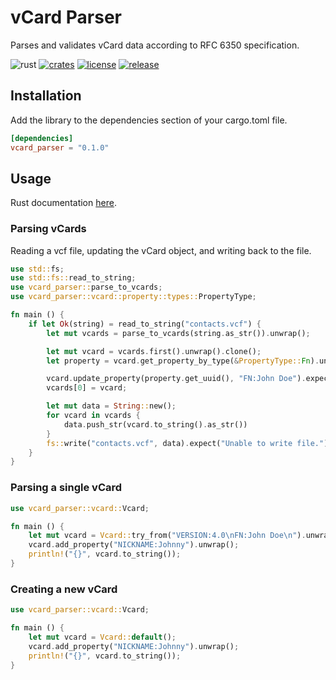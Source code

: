 # vCard Parser

Parses and validates vCard data according to RFC 6350 specification.

![rust](https://github.com/kenianbei/vcard_parser/actions/workflows/rust.yml/badge.svg)
[![crates](https://img.shields.io/crates/v/vcard_parser.svg)](https://crates.io/crates/vcard_parser)
[![license](https://shields.io/badge/license-MIT-%23373737)](https://github.com/kenianbei/vcard_parser/blob/main/LICENSE)
[![release](https://img.shields.io/github/v/release/kenianbei/vcard_parser)](https://github.com/kenianbei/vcard_parser/tags)

## Installation

Add the library to the dependencies section of your cargo.toml file.

```toml
[dependencies]
vcard_parser = "0.1.0"
```

## Usage

Rust documentation [here](https://docs.rs/vcard_parser/latest/vcard_parser).

### Parsing vCards

Reading a vcf file, updating the vCard object, and writing back to the file.

```rust
use std::fs;
use std::fs::read_to_string;
use vcard_parser::parse_to_vcards;
use vcard_parser::vcard::property::types::PropertyType;

fn main () {
    if let Ok(string) = read_to_string("contacts.vcf") {
        let mut vcards = parse_to_vcards(string.as_str()).unwrap();

        let mut vcard = vcards.first().unwrap().clone();
        let property = vcard.get_property_by_type(&PropertyType::Fn).unwrap();

        vcard.update_property(property.get_uuid(), "FN:John Doe").expect("Unable to update property.");
        vcards[0] = vcard;

        let mut data = String::new();
        for vcard in vcards {
            data.push_str(vcard.to_string().as_str())
        }
        fs::write("contacts.vcf", data).expect("Unable to write file.");
    }
}
```

### Parsing a single vCard

```rust
use vcard_parser::vcard::Vcard;

fn main () {
    let mut vcard = Vcard::try_from("VERSION:4.0\nFN:John Doe\n").unwrap();
    vcard.add_property("NICKNAME:Johnny").unwrap();
    println!("{}", vcard.to_string());
}
```

### Creating a new vCard

```rust
use vcard_parser::vcard::Vcard;

fn main () {
    let mut vcard = Vcard::default();
    vcard.add_property("NICKNAME:Johnny").unwrap();
    println!("{}", vcard.to_string());
}
```
